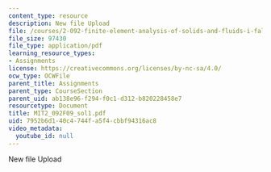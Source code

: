 ```yaml
---
content_type: resource
description: New file Upload
file: /courses/2-092-finite-element-analysis-of-solids-and-fluids-i-fall-2009/7952b6d140c4744fa5f4cbbf94316ac8_MIT2_092F09_sol1.pdf
file_size: 97430
file_type: application/pdf
learning_resource_types:
- Assignments
license: https://creativecommons.org/licenses/by-nc-sa/4.0/
ocw_type: OCWFile
parent_title: Assignments
parent_type: CourseSection
parent_uid: ab138e96-f294-f0c1-d312-b820228458e7
resourcetype: Document
title: MIT2_092F09_sol1.pdf
uid: 7952b6d1-40c4-744f-a5f4-cbbf94316ac8
video_metadata:
  youtube_id: null
---
```

New file Upload